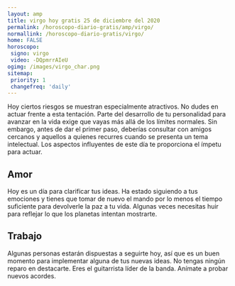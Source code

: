 ```yaml
---
layout: amp
title: virgo hoy gratis 25 de diciembre del 2020 
permalink: /horoscopo-diario-gratis/amp/virgo/
normallink: /horoscopo-diario-gratis/virgo/
home: FALSE
horoscopo:
 signo: virgo
 video: -DQpmrrAIeU
ogimg: /images/virgo_char.png
sitemap:
 priority: 1
 changefreq: 'daily'
---
```



Hoy ciertos riesgos se muestran especialmente atractivos. No dudes en actuar frente a esta tentación. Parte del desarrollo de tu personalidad para avanzar en la vida exige que vayas más allá de los límites normales. Sin embargo, antes de dar el primer paso, deberías consultar con amigos cercanos y aquellos a quienes recurres cuando se presenta un tema intelectual. Los aspectos influyentes de este día te proporciona el ímpetu para actuar.

## Amor

Hoy es un día para clarificar tus ideas. Ha estado siguiendo a tus emociones y tienes que tomar de nuevo el mando por lo menos el tiempo suficiente para devolverle la paz a tu vida. Algunas veces necesitas huir para reflejar lo que los planetas intentan mostrarte.

## Trabajo

Algunas personas estarán dispuestas a seguirte hoy, así que es un buen momento para implementar alguna de tus nuevas ideas. No tengas ningún reparo en destacarte. Eres el guitarrista líder de la banda. Anímate a probar nuevos acordes.